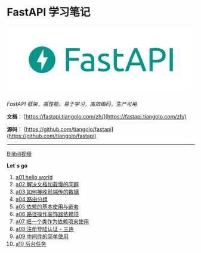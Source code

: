 # FastAPI 学习笔记

![](assets/2022-09-02-08-46-56-logo-teal.png)

*FastAPI 框架，高性能，易于学习，高效编码，生产可用*

**文档**： [https://fastapi.tiangolo.com/zh/](https://fastapi.tiangolo.com/zh/)

**源码**： [https://github.com/tiangolo/fastapi](https://github.com/tiangolo/fastapi)

---

[Bilibili视频](https://www.bilibili.com/medialist/play/3629556?from=space&business=space_series&business_id=2599372&desc=0)

**Let`s go**

1. [a01 hello world](./a01/a01-hello.md)
2. [a02 解决文档加载慢的问题](./a02/a02-docs.md)
3. [a03 如何接收前端传的数据](./a03/a03-params.md)
4. [a04 路由分组](./a04/a04-router.md)
5. [a05 依赖的基本使用与嵌套](./a05/a05-Depends.md)
6. [a06 路径操作装饰器依赖项](./a06/a06-router-Depends.md)
7. [a07 把一个类作为依赖项来使用](a07/readme.md)
8. [a08 注册登陆认证 - 三连](a08/readme.md)
9. [a09 中间件的简单使用](a09/readme.md)
10. [a10 后台任务](a10/readme.md)
